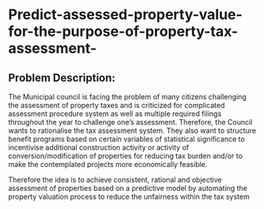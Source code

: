 # Predict-assessed-property-value-for-the-purpose-of-property-tax-assessment-
## Problem Description:
The Municipal council is facing the problem of many citizens challenging the assessment of property taxes and is criticized for complicated assessment procedure system as well as multiple required filings throughout the year to challenge one’s assessment. Therefore, the Council wants to rationalise the tax assessment system. They also want to structure benefit programs based on certain variables of statistical significance to incentivise additional construction activity or activity of conversion/modification of properties for reducing tax burden and/or to make the contemplated projects more economically feasible. 
 
Therefore the idea is to achieve consistent, rational and objective assessment of properties based on a predictive model by automating the property valuation process to reduce the unfairness within the tax system
